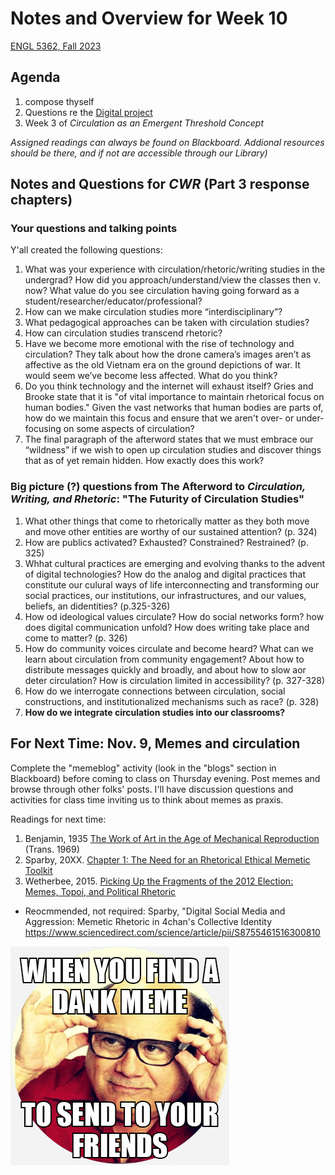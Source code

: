 # Notes and Overview for Week 10

[ENGL 5362, Fall 2023](/5362/calendar.html)

## Agenda
1. compose thyself
1. Questions re the [Digital project](5362/project-3)
3. Week 3 of *Circulation as an Emergent Threshold Concept*

*Assigned readings can always be found on Blackboard. Addional resources should be there, and if not are accessible through our Library)*

## Notes and Questions for *CWR* (Part 3 response chapters)

### Your questions and talking points
Y'all created the following questions:

1. What was your experience with circulation/rhetoric/writing studies in the undergrad? How did you approach/understand/view the classes then v. now? What value do you see circulation having going forward as a student/researcher/educator/professional? 
1. How can we make circulation studies more “interdisciplinary”?
1. What pedagogical approaches can be taken with circulation studies?
1. How can circulation studies transcend rhetoric?
1.	Have we become more emotional with the rise of technology and circulation? They talk about how the drone camera’s images aren’t as affective as the old Vietnam era on the ground depictions of war. It would seem we’ve become less affected. What do you think? 
2.	Do you think technology and the internet will exhaust itself? 
Gries and Brooke state that it is "of vital importance to maintain rhetorical focus on human bodies." Given the vast networks that human bodies are parts of, how do we maintain this focus and ensure that we aren't over- or under-focusing on some aspects of circulation?
1. The final paragraph of the afterword states that we must embrace our “wildness” if we wish to open up circulation studies and discover things that as of yet remain hidden. How exactly does this work?

### Big picture (?) questions from The Afterword to *Circulation, Writing, and Rhetoric*: "The Futurity of Circulation Studies"

1. What other things that come to rhetorically matter as they both move and move other entities are worthy of our sustained attention? (p. 324)
1. How are publics activated? Exhausted? Constrained? Restrained? (p. 325)
1. Whhat cultural practices are emerging and evolving thanks to the advent of digital technologies? How do the analog and digital practices that constitute our culural ways of life interconnecting and transforming our social practices, our institutions, our infrastructures, and our values, beliefs, an didentities?  (p.325-326)
1.  How od ideological values circulate? How do social networks form? how does digital communication unfold? How does writing take place and come to matter? (p. 326)
1. How do community voices circulate and become heard? What can we learn about circulation from community engagement? About how to distribute messages quickly and broadly, and about how to slow aor deter circulation? How is circulation limited in accessibility? (p. 327-328)
1. How do we interrogate connections between circulation, social constructions, and institutionalized mechanisms such as race? (p. 328)
1. **How do we integrate circulation studies into our classrooms?**

## For Next Time: Nov. 9, Memes and circulation
Complete the "memeblog" activity (look in the "blogs" section in Blackboard) before coming to class on Thursday evening. Post memes and browse through other folks' posts. I'll have discussion questions and activities for class time inviting us to think about memes as praxis. 

Readings for next time:

1. Benjamin, 1935 [The Work of Art in the Age of Mechanical Reproduction](https://web.mit.edu/allanmc/www/benjamin.pdf) (Trans. 1969)
2. Sparby, 20XX. [Chapter 1: The Need for an Rhetorical Ethical Memetic Toolkit](https://www.fulcrum.org/epubs/2v23vx02v?locale=en#/6/20[Nav_10]!/4/2/2[ch01]/2[page_14]/1:0)
3. Wetherbee, 2015. [Picking Up the Fragments of the 2012 Election: Memes, Topoi, and Political Rhetoric](https://www.presenttensejournal.org/volume-5/picking-up-the-fragments-of-the-2012-election-memes-topoi-and-political-rhetoric/)

- Reocmmended, not required: Sparby, "Digital Social Media and Aggression: Memetic Rhetoric in 4chan's Collective Identity https://www.sciencedirect.com/science/article/pii/S8755461516300810 

![Dank memes are dank](media/dank-meme.jpg)